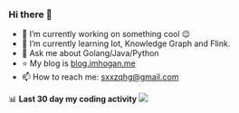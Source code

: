 ### Hi there 👋

<!--
**qihonggang/qihonggang** is a ✨ _special_ ✨ repository because its `README.md` (this file) appears on your GitHub profile.
Here are some ideas to get you started: 

- 🔭 I’m currently working on ...
- 🌱 I’m currently learning ...
- 👯 I’m looking to collaborate on ...
- 🤔 I’m looking for help with ...
- 💬 Ask me about ...
- 📫 How to reach me: ...
- 😄 Pronouns: ...
- ⚡ Fun fact: ...
- #START_SECTION:waka# #END_SECTION:waka#
-->

- 🔭 I’m currently working on something cool 😉
- 🌱 I’m currently learning Iot, Knowledge Graph and Flink.
- 💬 Ask me about Golang/Java/Python
- :star: My blog is [blog.imhogan.me](http://blog.imhogan.me)
- 📫 How to reach me: sxxzqhg@gmail.com


📊 **Last 30 day my coding activity**
<img src="https://wakatime.com/share/@qihonggang/6a4db9d4-3f0b-4a44-98d5-e37cdb1d61ec.png" />

